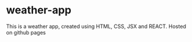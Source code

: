 # weather-app
This is a weather app, created using HTML, CSS, JSX and REACT. Hosted on github pages
